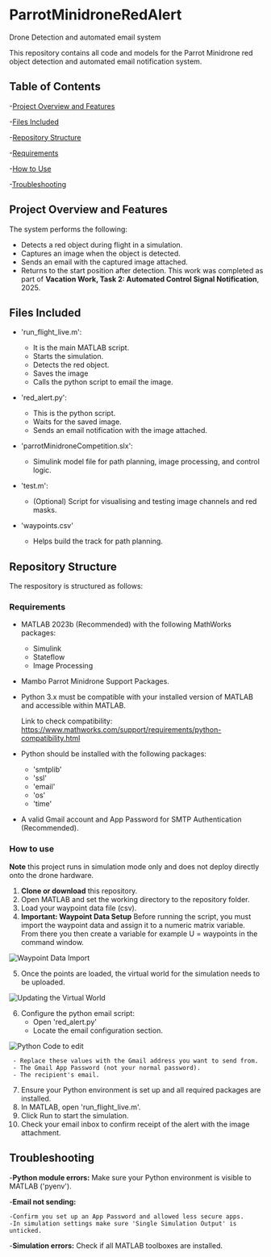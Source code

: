 # ParrotMinidroneRedAlert
Drone Detection and automated email system

This repository contains all code and models for the Parrot Minidrone red object detection and automated email notification system. 
## Table of Contents
 -[Project Overview and Features](#project-overview-and-features)

 -[Files Included](#files-included)
 
 -[Repository Structure](#repository-structure)
 
  -[Requirements](#requirements)
  
  -[How to Use](#how-to-use)

  -[Troubleshooting](#troubleshooting)
  
 
## Project Overview and Features
The system performs the following:
* Detects a red object during flight in a simulation.
* Captures an image when the object is detected.
* Sends an email with the captured image attached.
* Returns to the start position after detection.
This work was completed as part of **Vacation Work, Task 2: Automated Control Signal Notification**, 2025. 

## Files Included
- 'run_flight_live.m':
  * It is the main MATLAB script.
  * Starts the simulation.
  * Detects the red object.
  * Saves the image
  * Calls the python script to email the image.
    
- 'red_alert.py':
  * This is the python script.
  * Waits for the saved image.
  * Sends an email notification with the image attached.

- 'parrotMinidroneCompetition.slx':
  * Simulink model file for path planning, image processing, and control logic.

- 'test.m':
   * (Optional) Script for visualising and testing image channels and red masks.
      
- 'waypoints.csv'
   * Helps build the track for path planning.
     
## Repository Structure
The respository is structured as follows:
### Requirements 
- MATLAB 2023b (Recommended) with the following MathWorks packages:
  * Simulink
  * Stateflow
  * Image Processing
- Mambo Parrot Minidrone Support Packages.
- Python 3.x must be compatible with your installed version of MATLAB and accessible within MATLAB.

  Link to check compatibility: https://www.mathworks.com/support/requirements/python-compatibility.html
  
- Python should be installed with the following packages:
  * 'smtplib'
  * 'ssl'
  * 'email'
  * 'os'
  * 'time'

 - A valid Gmail  account and App Password for SMTP Authentication (Recommended).

### How to use
**Note** this project runs in simulation mode only and does not deploy directly onto the drone hardware. 
1. **Clone or download** this repository.
2. Open MATLAB and set the working directory to the repository folder.
3. Load your waypoint data file (csv).
4. **Important: Waypoint Data Setup** Before running the script, you must import the waypoint data and assign it to a numeric matrix variable. From there you then create a variable for example U = waypoints in the command window.

![Waypoint Data Import](https://github.com/aatikah21/ParrotMinidroneRedAlert/blob/main/images/Screenshot%202025-07-04%20094123.png)

5. Once the points are loaded, the virtual world for the simulation needs to be uploaded. 

![Updating the Virtual World](https://github.com/aatikah21/ParrotMinidroneRedAlert/blob/main/images/Screenshot%202025-07-04%20102842.png)

6. Configure the python email script:
   * Open 'red_alert.py'
   * Locate the email configuration section.
 
 ![Python Code to edit](https://github.com/aatikah21/ParrotMinidroneRedAlert/blob/main/images/Screenshot%202025-07-04%20102046.png)
 
     - Replace these values with the Gmail address you want to send from.
     - The Gmail App Password (not your normal password).
     - The recipient's email.
7. Ensure your Python environment is set up and all required packages are installed. 
8. In MATLAB, open 'run_flight_live.m'.
9. Click Run to start the simulation.
10. Check your email inbox to confirm receipt of the alert with the image attachment.

## Troubleshooting
-**Python module errors:** Make sure your Python environment is visible to MATLAB ('pyenv').

-**Email not sending:** 

    -Confirm you set up an App Password and allowed less secure apps.
    -In simulation settings make sure 'Single Simulation Output' is unticked.
    
 -**Simulation errors:** Check if all MATLAB toolboxes are installed. 

